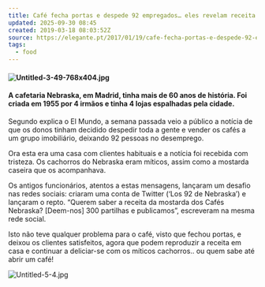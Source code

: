 ```yaml
---
title: Café fecha portas e despede 92 empregados… eles revelam receita mítica!
updated: 2025-09-30 08:45
created: 2019-03-18 08:03:52Z
source: https://elegante.pt/2017/01/19/cafe-fecha-portas-e-despede-92-empregados-eles-revelam-receita-mitica/
tags:
  - food
---
```


#### **![Untitled-3-49-768x404.jpg](../../_resources/Untitled-3-49-768x404.jpg)**

#### **A cafetaria Nebraska, em Madrid, tinha mais de 60 anos de história. Foi criada em 1955 por 4 irmãos e tinha 4 lojas espalhadas pela cidade.**

Segundo explica o El Mundo, a semana passada veio a público a notícia de que os donos tinham decidido despedir toda a gente e vender os cafés a um grupo imobiliário, deixando 92 pessoas no desemprego.

Ora esta era uma casa com clientes habituais e a notícia foi recebida com tristeza. Os cachorros do Nebraska eram míticos, assim como a mostarda caseira que os acompanhava.

Os antigos funcionários, atentos a estas mensagens, lançaram um desafio nas redes sociais: criaram uma conta de Twitter (‘Los 92 de Nebraska’) e lançaram o repto. “Querem saber a receita da mostarda dos Cafés Nebraska? [Deem-nos] 300 partilhas e publicamos”, escreveram na mesma rede social.

Isto não teve qualquer problema para o café, visto que fechou portas, e deixou os clientes satisfeitos, agora que podem reproduzir a receita em casa e continuar a deliciar-se com os míticos cachorros.. ou quem sabe até abrir um café!

![Untitled-5-4.jpg](Untitled-5-4.jpg)
